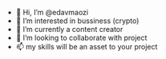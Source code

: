 - 👋 Hi, I’m @edavmaozi
- 👀 I’m interested in bussiness (crypto)
- 🌱 I’m currently a content creator
- 💞️ I’m looking to collaborate with project
- 📫 my skills will be an asset to your project

<!---
edavmaozi/edavmaozi is a ✨ special ✨ repository because its `README.md` (this file) appears on your GitHub profile.
You can click the Preview link to take a look at your changes.
--->
